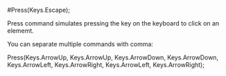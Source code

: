 #Press(Keys.Escape);



Press command simulates pressing the key on the keyboard to click on an elememt.

You can separate multiple commands with comma:

Press(Keys.ArrowUp, Keys.ArrowUp, Keys.ArrowDown, Keys.ArrowDown, Keys.ArrowLeft, Keys.ArrowRight, Keys.ArrowLeft, Keys.ArrowRight);